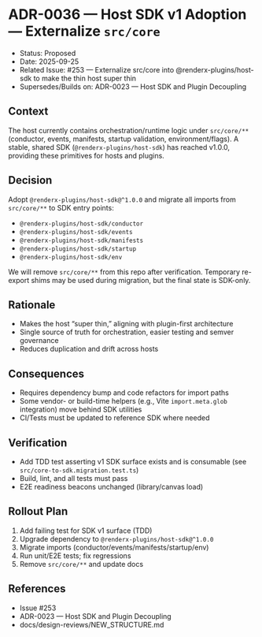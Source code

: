 # ADR-0036 — Host SDK v1 Adoption — Externalize `src/core`

- Status: Proposed
- Date: 2025-09-25
- Related Issue: #253 — Externalize src/core into @renderx-plugins/host-sdk to make the thin host super thin
- Supersedes/Builds on: ADR-0023 — Host SDK and Plugin Decoupling

## Context
The host currently contains orchestration/runtime logic under `src/core/**` (conductor, events, manifests, startup validation, environment/flags). A stable, shared SDK (`@renderx-plugins/host-sdk`) has reached v1.0.0, providing these primitives for hosts and plugins.

## Decision
Adopt `@renderx-plugins/host-sdk@^1.0.0` and migrate all imports from `src/core/**` to SDK entry points:
- `@renderx-plugins/host-sdk/conductor`
- `@renderx-plugins/host-sdk/events`
- `@renderx-plugins/host-sdk/manifests`
- `@renderx-plugins/host-sdk/startup`
- `@renderx-plugins/host-sdk/env`

We will remove `src/core/**` from this repo after verification. Temporary re-export shims may be used during migration, but the final state is SDK-only.

## Rationale
- Makes the host “super thin,” aligning with plugin-first architecture
- Single source of truth for orchestration, easier testing and semver governance
- Reduces duplication and drift across hosts

## Consequences
- Requires dependency bump and code refactors for import paths
- Some vendor- or build-time helpers (e.g., Vite `import.meta.glob` integration) move behind SDK utilities
- CI/Tests must be updated to reference SDK where needed

## Verification
- Add TDD test asserting v1 SDK surface exists and is consumable (see `src/core-to-sdk.migration.test.ts`)
- Build, lint, and all tests must pass
- E2E readiness beacons unchanged (library/canvas load)

## Rollout Plan
1. Add failing test for SDK v1 surface (TDD)
2. Upgrade dependency to `@renderx-plugins/host-sdk@^1.0.0`
3. Migrate imports (conductor/events/manifests/startup/env)
4. Run unit/E2E tests; fix regressions
5. Remove `src/core/**` and update docs

## References
- Issue #253
- ADR-0023 — Host SDK and Plugin Decoupling
- docs/design-reviews/NEW_STRUCTURE.md


